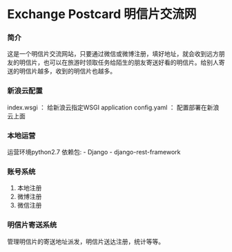 Exchange Postcard
明信片交流网
====
### 简介  

这是一个明信片交流网站，只要通过微信或微博注册，填好地址，就会收到远方朋友的明信片，也可以在旅游时领取任务给陌生的朋友寄送好看的明信片。给别人寄送的明信片越多，收到的明信片也越多。

### 新浪云配置
index.wsgi ： 给新浪云指定WSGI application
config.yaml ： 配置部署在新浪云上面

### 本地运营
运营环境python2.7
依赖包:
    - Django
    - django-rest-framework



### 账号系统
1. 本地注册
2. 微博注册
3. 微信注册

### 明信片寄送系统  
管理明信片的寄送地址派发，明信片送达注册，统计等等。


